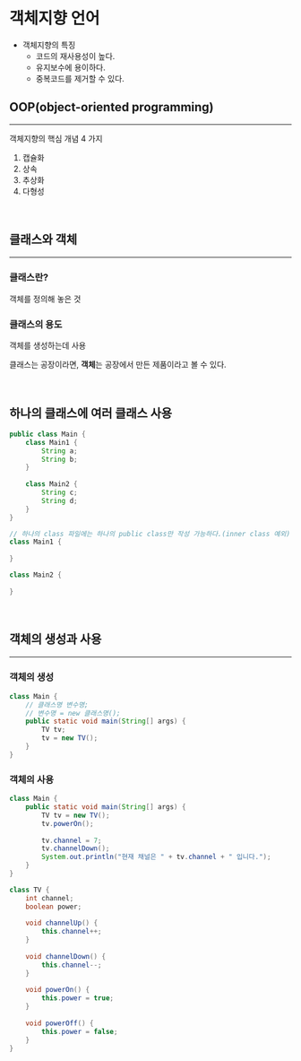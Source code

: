 # 객체지향 언어

* 객체지향의 특징
  * 코드의 재사용성이 높다.
  * 유지보수에 용이하다.
  * 중복코드를 제거할 수 있다.

## OOP(object-oriented programming)

---
객체지향의 핵심 개념 4 가지
1. 캡슐화
2. 상속
3. 추상화
4. 다형성

<br>

## 클래스와 객체

---

### 클래스란?
객체를 정의해 놓은 것

### 클래스의 용도
객체를 생성하는데 사용

클래스는 공장이라면, **객체**는 공장에서 만든 제품이라고 볼 수 있다.

<br>

## 하나의 클래스에 여러 클래스 사용
```java
public class Main {
    class Main1 {
        String a;
        String b;
    }
    
    class Main2 {
        String c;
        String d;
    }
}
```

```java
// 하나의 class 파일에는 하나의 public class만 작성 가능하다.(inner class 예외)
class Main1 {
        
}

class Main2 {
    
}
```

<br>

## 객체의 생성과 사용

---

### 객체의 생성
```java
class Main {
    // 클래스명 변수명;
    // 변수명 = new 클래스명();
    public static void main(String[] args) {
        TV tv;
        tv = new TV();
    } 
}
```

### 객체의 사용
```java
class Main {
    public static void main(String[] args) {
        TV tv = new TV();
        tv.powerOn();
        
        tv.channel = 7;
        tv.channelDown();
        System.out.println("현재 채널은 " + tv.channel + " 입니다.");
    }
}

class TV {
    int channel;
    boolean power;
    
    void channelUp() {
        this.channel++;
    }
    
    void channelDown() {
        this.channel--;
    }
    
    void powerOn() {
        this.power = true;
    }
  
    void powerOff() {
        this.power = false;
    }
}
```
